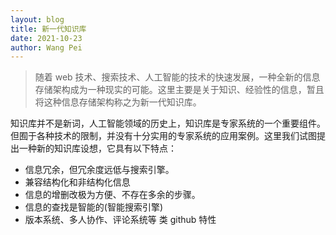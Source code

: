 ```yaml
---
layout: blog
title: 新一代知识库
date: 2021-10-23
author: Wang Pei
---
```


> 随着 web 技术、搜索技术、人工智能的技术的快速发展，一种全新的信息存储架构成为一种现实的可能。这里主要是关于知识、经验性的信息，暂且将这种信息存储架构称之为新一代知识库。

知识库并不是新词，人工智能领域的历史上，知识库是专家系统的一个重要组件。但囿于各种技术的限制，并没有十分实用的专家系统的应用案例。这里我们试图提出一种新的知识库设想，它具有以下特点：

- 信息冗余，但冗余度远低与搜索引擎。
- 兼容结构化和非结构化信息
- 信息的增删改极为方便、不存在多余的步骤。
- 信息的查找是智能的(智能搜索引擎)
- 版本系统、多人协作、评论系统等 类 github 特性
